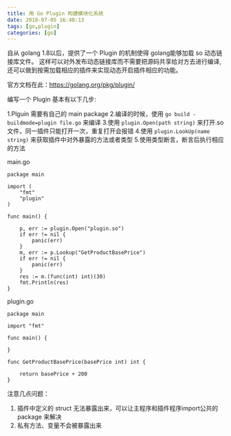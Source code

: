 ```yaml
---
title: 用 Go Plugin 构建模块化系统 
date: 2018-07-05 16:48:13
tags: [go,plugin]
categories: [go]
---
```

自从 golang 1.8以后，提供了一个 Plugin 的机制使得 golang能够加载 so 动态链接库文件。
这样可以对外发布动态链接库而不需要把源码共享给对方去进行编译,还可以做到按需加载相应的插件来实现动态开启插件相应的功能。

官方文档在此：https://golang.org/pkg/plugin/ 

<!--more-->

编写一个 Plugin 基本有以下几步:

1.Plguin 需要有自己的 main package
2.编译的时候，使用 `go build -buildmode=plugin file.go` 来编译
3.使用 `plugin.Open(path string)` 来打开.so文件，同一插件只能打开一次，重复打开会报错
4.使用 `plugin.LookUp(name string)` 来获取插件中对外暴露的方法或者类型
5.使用类型断言，断言后执行相应的方法

main.go
```
package main

import (
	"fmt"
	"plugin"
)

func main() {

	p, err := plugin.Open("plugin.so")
	if err != nil {
		panic(err)
	}
	m, err := p.Lookup("GetProductBasePrice")
	if err != nil {
		panic(err)
	}
	res := m.(func(int) int)(30)
	fmt.Println(res)
}
```
plugin.go
```
package main

import "fmt"

func main() {

}

func GetProductBasePrice(basePrice int) int {

	return basePrice + 200
}

```
注意几点问题：
1. 插件中定义的 struct 无法暴露出来，可以让主程序和插件程序import公共的 package 来解决
2. 私有方法、变量不会被暴露出来
